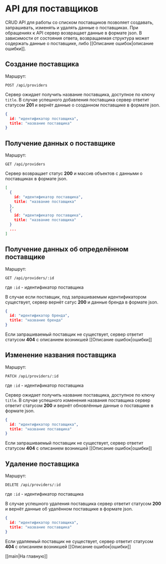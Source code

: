 # API для поставщиков

CRUD API для работы со списком поставщиков позволяет создавать, запрашивать, изменять и удалять данные о поставщиках.
При обращениях к API сервер возвращает данные в формате json. В зависимости от состояния ответа, возвращаемая структура может содержать данные о поставщике, либо [[Описание ошибок|описание ошибки]].

## Создание поставщика

Маршрут:
```
POST /api/providers
```

Сервер ожидает получить название поставщика, доступное по ключу `title`.
В случае успешного добавления поставщика сервер ответит статусом **201** и вернёт данные о созданном поставщике в формате json.

```json
{
  id: "идентификатор поставщика",
  title: "название поставщика"
}
```

## Получение данных о поставщике

Маршрут:
```
GET /api/providers
```

Сервер возвращает статус **200** и массив объектов с данными о поставщиках в формате json.

```json
[
  {
    id: "идентификатор поставщика",
    title: "название поставщика"
  },
  {
    id: "идентификатор поставщика",
    title: "название поставщика"
  }
  ...
]
```

## Получение данных об определённом поставщике

Маршрут:
```
GET /api/providers/:id
```
где `:id` - идентификатор поставщика

В случае если поставщик, под запрашиваемым идентификатором существует, сервер вернёт сатус **200** и данные бренда в формате json.

```json
{
  id: "идентификатор бренда",
  title: "название бренда"
}
```

Если запрашиваемый поставщик не существует, сервер ответит статусом **404** с описанием возникшей [[Описание ошибок|ошибки]]

## Изменение названия поставщика

Маршрут:
```
PATCH /api/providers/:id
```
где `:id` - идентификатор поставщика

Сервер ожидает получить название поставщика, доступное по ключу `title`.
В случае успешного изменения названия поставщика сервер ответит статусом **200** и вернёт обновлённые данные о поставщике в формате json.

```json
{
  id: "идентификатор поставщика",
  title: "название поставщика"
}
```

Если запрашиваемый поставщик не существует, сервер ответит статусом **404** с описанием возникшей [[Описание ошибок|ошибки]]

## Удаление поставщика

Маршрут:
```
DELETE /api/providers/:id
```
где `:id` - идентификатор поставщика

В случае успешного удаления поставщика сервер ответит статусом **200** и вернёт данные об удалённом поставщике в формате json.

```json
{
  id: "идентификатор поставщика",
  title: "название поставщика"
}
```

Если удаляемый поставщик не существует, сервер ответит статусом **404** с описанием возникшей [[Описание ошибок|ошибки]]

[[main|На главную]]
